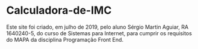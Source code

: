 # Calculadora-de-IMC
Este site foi criado, em julho de 2019, pelo aluno Sérgio Martin Aguiar, RA 1640240-5, do curso de Sistemas para Internet, para cumprir os requisitos do MAPA da disciplina Programação Front End.
